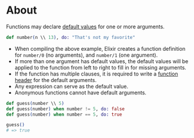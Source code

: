 # About

Functions may declare [default values][default-arguments] for one or more arguments.

```elixir
def number(n \\ 13), do: "That's not my favorite"
```

- When compiling the above example, Elixir creates a function definition for `number/0` (no arguments), and `number/1` (one argument).
- If more than one argument has default values, the default values will be applied to the function from left to right to fill in for missing arguments.
- If the function has multiple clauses, it is required to write a [function header][function-header] for the default arguments.
- Any expression can serve as the default value.
- Anonymous functions cannot have default arguments.

```elixir
def guess(number \\ 5)
def guess(number) when number != 5, do: false
def guess(number) when number == 5, do: true

guess()
# => true
```

[default-arguments]: https://elixir-lang.org/getting-started/modules-and-functions.html#default-arguments
[function-header]: https://inquisitivedeveloper.com/lwm-elixir-25/
